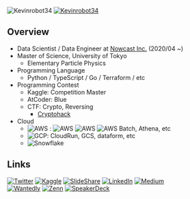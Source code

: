 ![Kevinrobot34]( https://img.shields.io/badge/Degree-Master%20of%20Science-brightgreen )
[![Kevinrobot34](https://img.shields.io/endpoint?url=https%3A%2F%2Fatcoder-badges.now.sh%2Fapi%2Fatcoder%2Fjson%2FKevinrobot34)]( https://atcoder.jp/users/Kevinrobot34 )
<!-- [![Kevinrobot34]( https://road-to-kaggle-grandmaster.vercel.app/api/simple/Kevinrobot34 )]( https://www.kaggle.com/kevinrobot34 ) -->

## Overview
* Data Scientist / Data Engineer at [Nowcast Inc.]( https://www.nowcast.co.jp/ ) (2020/04 ~)
* Master of Science, University of Tokyo
  - Elementary Particle Physics
* Programming Language
  - Python / TypeScript / Go / Terraform / etc
* Programming Contest
  - Kaggle: Competition Master
  - AtCoder: Blue
  - CTF: Crypto, Reversing
    - [Cryptohack]( https://cryptohack.org/user/Kevinrobot34/ )
* Cloud
  - ![AWS](https://img.shields.io/badge/AWS-0?style=flat-square&logo=amazonaws&color=232F3E&logoColor=white) : ![AWS](https://img.shields.io/badge/S3-0?style=flat-square&logo=amazons3&color=569A31&logoColor=white) ![AWS](https://img.shields.io/badge/ECS-0?style=flat-square&logo=amazonecs&color=FF9900&logoColor=white) ![AWS](https://img.shields.io/badge/Lambda-0?style=flat-square&logo=awslambda&color=FF9900&logoColor=white) Batch, Athena, etc
  - ![GCP](https://img.shields.io/badge/GCP-0?style=flat-square&logo=googlecloud&color=4285F4&logoColor=white): CloudRun, GCS, dataform, etc
  - ![Snowflake](https://img.shields.io/badge/Snowflake-0?style=flat-square&logo=snowflake&color=29B5E8&logoColor=white)

<!-- [![Top Langs](https://github-readme-stats.vercel.app/api/top-langs/?username=Kevinrobot34&layout=compact&theme=radical&hide=jupyter%20notebook&exclude_repo=IDAO2019_public)](https://github.com/anuraghazra/github-readme-stats) -->
<!-- [![Top Langs](https://github-readme-stats.vercel.app/api/top-langs/?username=Kevinrobot34&layout=compact&theme=radical&hide=jupyter%20notebook,c%2B%2B,c)](https://github.com/anuraghazra/github-readme-stats) -->

## Links
<!-- badge: https://shields.io/ -->
<!-- logo: https://simpleicons.org/ -->
[![Twitter](https://img.shields.io/badge/Twitter-0?style=flat-square&logo=twitter&color=1DA1F2&logoColor=white)]( https://twitter.com/Kevinrobot34 )
[![Kaggle](https://img.shields.io/badge/Kaggle-0?style=flat-square&logo=kaggle&color=20BEFF&logoColor=white)]( https://www.kaggle.com/kevinrobot34 )
[![SlideShare](https://img.shields.io/badge/SlideShare-0?style=flat-square&logo=slideshare&color=008ED2&logoColor=white)]( https://www2.slideshare.net/ssuserf0844f )
[![LinkedIn](https://img.shields.io/badge/LinkedIn-0?style=flat-square&logo=linkedin&color=0A66C2&logoColor=white)]( https://www.linkedin.com/in/kevinrobot34 )
[![Medium](https://img.shields.io/badge/Medium-0?style=flat-square&logo=medium&color=000000&logoColor=white)]( https://medium.com/@kevinrobot34 ) \
[![Wantedly](https://img.shields.io/badge/Wantedly-0?style=flat-square&logo=wantedly&color=21BDDB&logoColor=white)]( https://www.wantedly.com/users/36645077 )
[![Zenn](https://img.shields.io/badge/Zenn-0?style=flat-square&logo=zenn&color=3EA8FF&logoColor=white)]( https://zenn.dev/kevinrobot34 )
[![SpeakerDeck](https://img.shields.io/badge/SpeakerDeck-0?style=flat-square&logo=speakerdeck&color=009287&logoColor=white)]( https://speakerdeck.com/kevinrobot34 )
